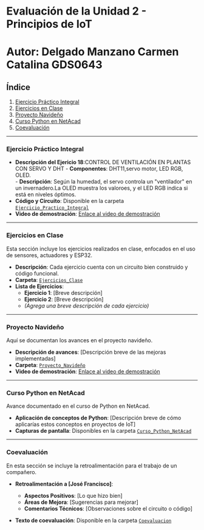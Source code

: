 
# Evaluación de la Unidad 2 - Principios de IoT
# Autor: Delgado Manzano Carmen Catalina    GDS0643

## Índice
1. [Ejercicio Práctico Integral](#ejercicio-práctico-integral)
2. [Ejercicios en Clase](#ejercicios-en-clase)
3. [Proyecto Navideño](#proyecto-navideño)
4. [Curso Python en NetAcad](#curso-python-en-netacad)
5. [Coevaluación](#coevaluación)

---

### Ejercicio Práctico Integral

- **Descripción del Ejericio 18**:CONTROL DE VENTILACIÓN EN PLANTAS CON SERVO Y DHT
           -    **Componentes**: DHT11,servo motor, LED RGB, OLED.                                                                                            
           -    **Descripción**: Según la humedad, el servo controla un "ventilador" en un 
               invernadero.La 
               OLED muestra los valoroes, y el LED RGB indica si está en niveles óptimos. 
- **Código y Circuito**: Disponible en la carpeta [`Ejercicio_Practico_Integral`](Ejercicio_Practico_Integral)
- **Video de demostración**: [Enlace al video de demostración](https://drive.google.com/drive/u/1/folders/1o47CB6RPJIRe-7IU7Vzuq3KmIt1-O2Zt)

---

### Ejercicios en Clase
Esta sección incluye los ejercicios realizados en clase, enfocados en el uso de sensores, actuadores y ESP32.

- **Descripción**: Cada ejercicio cuenta con un circuito bien construido y código funcional.
- **Carpeta**: [`Ejercicios_Clase`](Ejercicios_Clase)
- **Lista de Ejercicios**:
  - **Ejercicio 1**: [Breve descripción]
  - **Ejercicio 2**: [Breve descripción]
  - *(Agrega una breve descripción de cada ejercicio)*

---

### Proyecto Navideño
Aquí se documentan los avances en el proyecto navideño.

- **Descripción de avances**: [Descripción breve de las mejoras implementadas]
- **Carpeta**: [`Proyecto_Navideño`](Proyecto_Navideño)
- **Video de demostración**: [Enlace al video de demostración](enlace_al_video)

---

### Curso Python en NetAcad
Avance documentado en el curso de Python en NetAcad.

- **Aplicación de conceptos de Python**: [Descripción breve de cómo aplicarías estos conceptos en proyectos de IoT]
- **Capturas de pantalla**: Disponibles en la carpeta [`Curso_Python_NetAcad`](Curso_Python_NetAcad)

---

### Coevaluación
En esta sección se incluye la retroalimentación para el trabajo de un compañero.

- **Retroalimentación a [José Francisco]**:
  - **Aspectos Positivos**: [Lo que hizo bien]
  - **Áreas de Mejora**: [Sugerencias para mejorar]
  - **Comentarios Técnicos**: [Observaciones sobre el circuito o código]

- **Texto de coevaluación**: Disponible en la carpeta [`Coevaluacion`](Coevaluacion)

